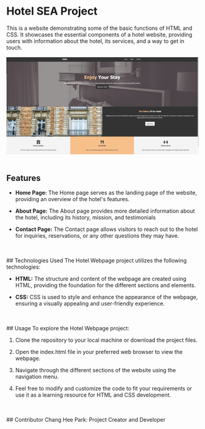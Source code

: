 # Hotel SEA Project
This is a website demonstrating some of the basic functions of HTML and CSS. It showcases the essential components of a hotel website, providing users with information about the hotel, its services, and a way to get in touch.
<br>
<br>
![Screenshot](/Screenshot%202023-06-22%20at%205.24.26%20PM.png)
<br>
<br>
## Features
- **Home Page:** The Home page serves as the landing page of the website, providing an overview of the hotel's features.

- **About Page:** The About page provides more detailed information about the hotel, including its history, mission, and testimonials

- **Contact Page:** The Contact page allows visitors to reach out to the hotel for inquiries, reservations, or any other questions they may have. 
<br>
<br>
## Technologies Used
The Hotel Webpage project utilizes the following technologies:

- **HTML:** The structure and content of the webpage are created using HTML, providing the foundation for the different sections and elements.

- **CSS:** CSS is used to style and enhance the appearance of the webpage, ensuring a visually appealing and user-friendly experience.
<br>
<br>
## Usage
To explore the Hotel Webpage project:

1. Clone the repository to your local machine or download the project files.

2. Open the index.html file in your preferred web browser to view the webpage.

3. Navigate through the different sections of the website using the navigation menu.

4. Feel free to modify and customize the code to fit your requirements or use it as a learning resource for HTML and CSS development.
<br>
<br>
## Contributor
Chang Hee Park: Project Creator and Developer